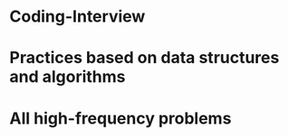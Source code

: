 # Coding-Interview
# Practices based on data structures and algorithms
# All high-frequency problems
